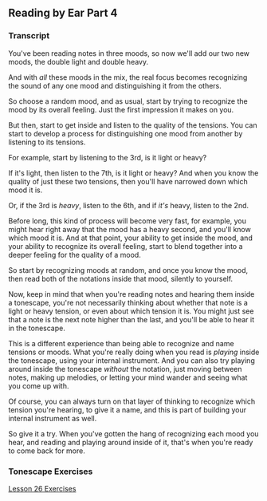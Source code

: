 ## Reading by Ear Part 4




### Transcript

You've been reading notes in three moods, so now we'll add our two new moods, the double light and double heavy.

And with *all* these moods in the mix, the real focus becomes recognizing the sound of any one mood and distinguishing it from the others.

So choose a random mood, and as usual, start by trying to recognize the mood by its overall feeling. Just the first impression it makes on you.

But then, start to get inside and listen to the quality of the tensions. You can start to develop a process for distinguishing one mood from another by listening to its tensions.

For example, start by listening to the 3rd, is it light or heavy?

If it's light, then listen to the 7th, is it light or heavy? And when you know the quality of just these two tensions, then you'll have narrowed down which mood it is.

Or, if the 3rd is *heavy*, listen to the 6th, and if *it's* heavy, listen to the 2nd.

Before long, this kind of process will become very fast, for example, you might hear right away that the mood has a heavy second, and you'll know which mood it is. And at that point, your ability to get inside the mood, and your ability to recognize its overall feeling, start to blend together into a deeper feeling for the quality of a mood.

So start by recognizing moods at random, and once you know the mood, then read both of the notations inside that mood, silently to yourself.

Now, keep in mind that when you're reading notes and hearing them inside a tonescape, you're not necessarily thinking about whether that note is a light or heavy tension, or even about which tension it is. You might just see that a note is the next note higher than the last, and you'll be able to hear it in the tonescape.

This is a different experience than being able to recognize and name tensions or moods. What you're really doing when you read is *playing* inside the tonescape, using your internal instrument. And you can also try playing around inside the tonescape *without* the notation, just moving between notes, making up melodies, or letting your mind wander and seeing what you come up with.

Of course, you can always turn on that layer of thinking to recognize which tension you're hearing, to give it a name, and this is part of building your internal instrument as well.

So give it a try. When you've gotten the hang of recognizing each mood you hear, and reading and playing around inside of it, that's when you're ready to come back for more.



### Tonescape Exercises

[Lesson 26 Exercises](../player/26-exercises)
